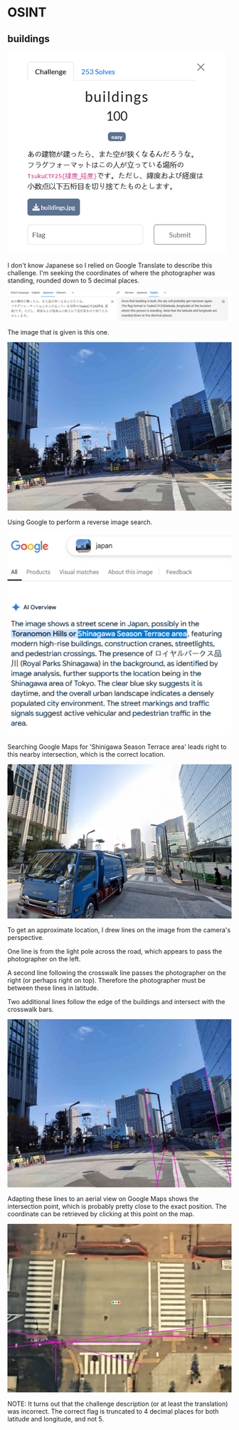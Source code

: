 # OSINT

## buildings

![alt text](images/image-1.png)

I don't know Japanese so I relied on Google Translate to describe this challenge. I'm seeking the coordinates of where the photographer was standing, rounded down to 5 decimal places.

![alt text](images/image-5.png)

The image that is given is this one.

![alt text](images/image-2.png)

Using Google to perform a reverse image search.

![alt text](images/image-3.png)

Searching Google Maps for 'Shinigawa Season Terrace area' leads right to this nearby intersection, which is the correct location.

![alt text](images/image-4.png)

To get an approximate location, I drew lines on the image from the camera's perspective.

One line is from the light pole across the road, which appears to pass the photographer on the left.

A second line following the crosswalk line passes the photographer on the right (or perhaps right on top). Therefore the photographer must be between these lines in latitude.

Two additional lines follow the edge of the buildings and intersect with the crosswalk bars.

![alt text](images/image-6.png)

Adapting these lines to an aerial view on Google Maps shows the intersection point, which is probably pretty close to the exact position. The coordinate can be retrieved by clicking at this point on the map.

![alt text](images/image-7.png)

NOTE: It turns out that the challenge description (or at least the translation) was incorrect. The correct flag is truncated to 4 decimal places for both latitude and longitude, and not 5.
